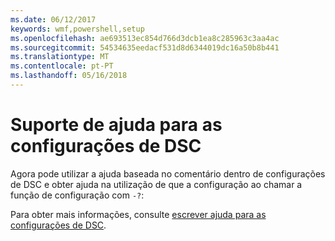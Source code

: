 ```yaml
---
ms.date: 06/12/2017
keywords: wmf,powershell,setup
ms.openlocfilehash: ae693513ec854d766d3dcb1ea8c285963c3aa4ac
ms.sourcegitcommit: 54534635eedacf531d8d6344019dc16a50b8b441
ms.translationtype: MT
ms.contentlocale: pt-PT
ms.lasthandoff: 05/16/2018
---
```

# <a name="help-support-for-dsc-configurations"></a>Suporte de ajuda para as configurações de DSC

Agora pode utilizar a ajuda baseada no comentário dentro de configurações de DSC e obter ajuda na utilização de que a configuração ao chamar a função de configuração com `-?`:

Para obter mais informações, consulte [escrever ajuda para as configurações de DSC](https://msdn.microsoft.com/powershell/dsc/confighelp).
